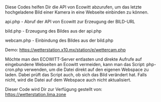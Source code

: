 Diese Codes helfen Dir die API von Ecowitt abzurufen, um das letzte hochgeladene Bild einer Kamera in eine Webseite einbinden zu können.

api.php - Abruf der API von Ecowitt zur Erzeugung der BILD-URL

bild.php - Erzeugung des Bildes aus der api.php

webcam.php - Einbindung des Bildes aus der bild.php

Demo: https://wetterstation.x10.mx/station/e/wettercam.php

Möchte man den ECOWITT-Server entlasten und direkte Aufrufe auf eingebundene Webseiten an Ecowitt vermeiden, kann man das Script: php-cron.php verwenden, um die Datei direkt auf den eigenen Webspace zu laden. Dabei prüft das Script auch, ob sich das Bild verändert hat. Falls nicht, wird die Datei auf dem Webspace auch nicht aktualisiert.

Dieser Code wird Dir zur Verfügung gestellt von: https://wetterstation.lima.zone
